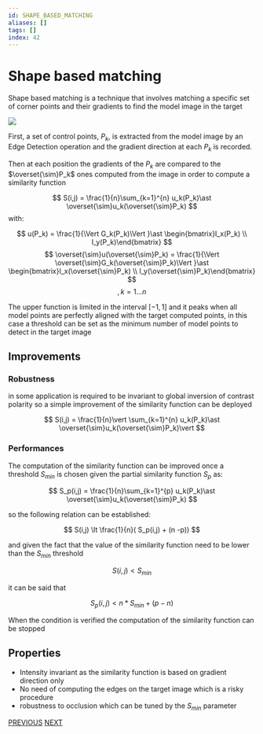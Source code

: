 ```yaml
---
id: SHAPE_BASED_MATCHING
aliases: []
tags: []
index: 42
---
```


# Shape based matching

Shape based matching is a technique that involves matching a specific set of corner points and their gradients to find the model image in the target

![](computer_vision/Pasted_image_20240423154429.png)

First, a set of control points, $P_{k}$, is extracted from the model image by an Edge Detection operation and the gradient direction at each $P_{k}$ is recorded.

Then at each position the gradients of the $P_{k}$ are compared to the $\overset{\sim}P_k$ ones computed from the image in order to compute a similarity function

$$
S(i,j) = \frac{1}{n}\sum_{k=1}^{n} u_k(P_k)\ast \overset{\sim}u_k(\overset{\sim}P_k)
$$
with:

$$
u(P_k) = \frac{1}{\Vert G_k(P_k)\Vert }\ast \begin{bmatrix}I_x(P_k) \\ I_y(P_k)\end{bmatrix}
$$
$$
\overset{\sim}u(\overset{\sim}P_k) = \frac{1}{\Vert \overset{\sim}G_k(\overset{\sim}P_k)\Vert }\ast \begin{bmatrix}I_x(\overset{\sim}P_k) \\ I_y(\overset{\sim}P_k)\end{bmatrix}
$$
$$
,k = 1...n
$$

The upper function is limited in the interval $[-1,1]$ and it peaks when all model points are perfectly aligned with the target computed points, in this case a threshold can be set as the minimum number of model points to detect in the target image

## Improvements

### Robustness

in some application is required to be invariant to global inversion of contrast polarity so a simple improvement of the similarity function can be deployed

$$
S(i,j) = \frac{1}{n}\vert \sum_{k=1}^{n} u_k(P_k)\ast \overset{\sim}u_k(\overset{\sim}P_k)\vert
$$
### Performances

The computation of the similarity function can be improved once a threshold $S_{min}$ is chosen given the partial similarity function $S_p$ as:

$$
S_p(i,j) = \frac{1}{n}\sum_{k=1}^{p} u_k(P_k)\ast \overset{\sim}u_k(\overset{\sim}P_k)
$$

so the following relation can be established:

$$
S(i,j) \lt \frac{1}{n}( S_p(i,j) + (n -p))
$$

and given the fact that the value of the similarity function need to be lower than the $S_{min}$ threshold

$$
S(i,j)\lt S_{min}
$$

it can be said that

$$
S_p(i,j) \lt n \ast S_{min}  + (p-n)
$$

When the condition is verified the computation of the similarity function can be stopped

## Properties

- Intensity invariant as the similarity function is based on gradient direction only
- No need of computing the edges on the target image which is a risky procedure
- robustness to occlusion which can be tuned by the $S_{min}$ parameter

[PREVIOUS](pages/computer_vision/object_detection/template_pattern_matching.md) [NEXT](pages/computer_vision/object_detection/hough_transform.md)
